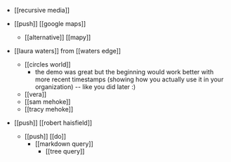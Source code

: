 - [[recursive media]]

- [[push]] [[google maps]]
	- [[alternative]] [[mapy]]
- [[laura waters]] from [[waters edge]]
	- [[circles world]]
		- the demo was great but the beginning would work better with more recent timestamps (showing how you actually use it in your organization) -- like you did later :)
	- [[vera]]
	- [[sam mehoke]]
	- [[tracy mehoke]]
- [[push]] [[robert haisfield]]
	- [[push]] [[do]]
		- [[markdown query]]
			- [[tree query]]
	